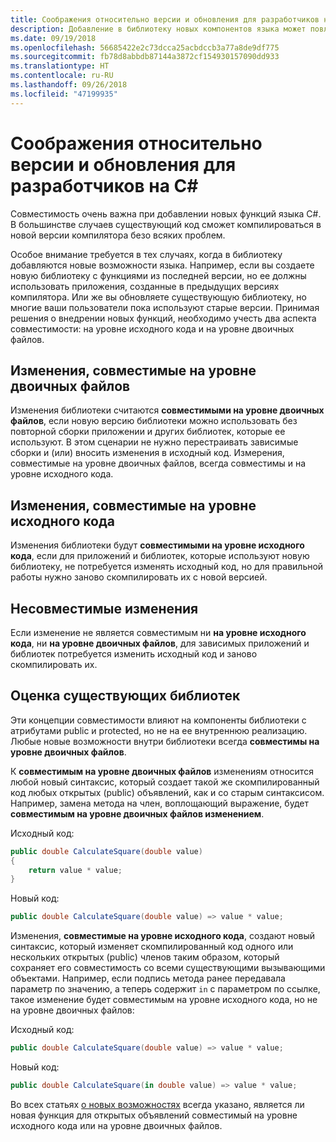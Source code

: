 ```yaml
---
title: Соображения относительно версии и обновления для разработчиков на C#
description: Добавление в библиотеку новых компонентов языка может повлиять на код, который использует эту библиотеку.
ms.date: 09/19/2018
ms.openlocfilehash: 56685422e2c73dcca25acbdccb3a77a8de9df775
ms.sourcegitcommit: fb78d8abbdb87144a3872cf154930157090dd933
ms.translationtype: HT
ms.contentlocale: ru-RU
ms.lasthandoff: 09/26/2018
ms.locfileid: "47199935"
---
```

# <a name="version-and-update-considerations-for-c-developers"></a>Соображения относительно версии и обновления для разработчиков на C#

Совместимость очень важна при добавлении новых функций языка C#. В большинстве случаев существующий код сможет компилироваться в новой версии компилятора безо всяких проблем.

Особое внимание требуется в тех случаях, когда в библиотеку добавляются новые возможности языка. Например, если вы создаете новую библиотеку с функциями из последней версии, но ее должны использовать приложения, созданные в предыдущих версиях компилятора. Или же вы обновляете существующую библиотеку, но многие ваши пользователи пока используют старые версии. Принимая решения о внедрении новых функций, необходимо учесть два аспекта совместимости: на уровне исходного кода и на уровне двоичных файлов.

## <a name="binary-compatible-changes"></a>Изменения, совместимые на уровне двоичных файлов

Изменения библиотеки считаются **совместимыми на уровне двоичных файлов**, если новую версию библиотеки можно использовать без повторной сборки приложении и других библиотек, которые ее используют. В этом сценарии не нужно перестраивать зависимые сборки и (или) вносить изменения в исходный код. Измерения, совместимые на уровне двоичных файлов, всегда совместимы и на уровне исходного кода.

## <a name="source-compatible-changes"></a>Изменения, совместимые на уровне исходного кода

Изменения библиотеки будут **совместимыми на уровне исходного кода**, если для приложений и библиотек, которые используют новую библиотеку, не потребуется изменять исходный код, но для правильной работы нужно заново скомпилировать их с новой версией.

## <a name="incompatible-changes"></a>Несовместимые изменения

Если изменение не является совместимым ни **на уровне исходного кода**, ни **на уровне двоичных файлов**, для зависимых приложений и библиотек потребуется изменить исходный код и заново скомпилировать их.

## <a name="evaluate-your-library"></a>Оценка существующих библиотек

Эти концепции совместимости влияют на компоненты библиотеки с атрибутами public и protected, но не на ее внутреннюю реализацию. Любые новые возможности внутри библиотеки всегда **совместимы на уровне двоичных файлов**.  

К **совместимым на уровне двоичных файлов** изменениям относится любой новый синтаксис, который создает такой же скомпилированный код любых открытых (public) объявлений, как и со старым синтаксисом. Например, замена метода на член, воплощающий выражение, будет **совместимым на уровне двоичных файлов изменением**.

Исходный код:

```csharp
public double CalculateSquare(double value)
{
    return value * value;
}
```

Новый код:

```csharp
public double CalculateSquare(double value) => value * value;
```

Изменения, **совместимые на уровне исходного кода**, создают новый синтаксис, который изменяет скомпилированный код одного или нескольких открытых (public) членов таким образом, который сохраняет его совместимость со всеми существующими вызывающими объектами. Например, если подпись метода ранее передавала параметр по значению, а теперь содержит `in` с параметром по ссылке, такое изменение будет совместимым на уровне исходного кода, но не на уровне двоичных файлов:

Исходный код:

```csharp
public double CalculateSquare(double value) => value * value;
```

Новый код:

```csharp
public double CalculateSquare(in double value) => value * value;
```

Во всех статьях [о новых возможностях](index.md) всегда указано, является ли новая функция для открытых объявлений совместимый на уровне исходного кода или на уровне двоичных файлов.